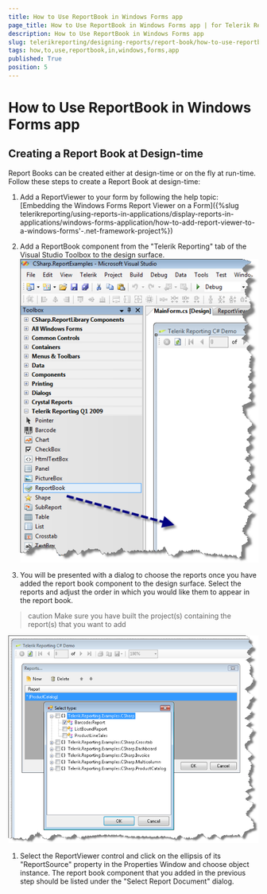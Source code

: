 ```yaml
---
title: How to Use ReportBook in Windows Forms app
page_title: How to Use ReportBook in Windows Forms app | for Telerik Reporting Documentation
description: How to Use ReportBook in Windows Forms app
slug: telerikreporting/designing-reports/report-book/how-to-use-reportbook-in-windows-forms-app
tags: how,to,use,reportbook,in,windows,forms,app
published: True
position: 5
---
```


# How to Use ReportBook in Windows Forms app



## Creating a Report Book at Design-time

Report Books can be created either at design-time or on the fly at run-time. Follow these steps to create a Report Book at design-time:

1. Add a ReportViewer to your form by following the help topic: [Embedding the Windows Forms Report Viewer on a Form]({%slug telerikreporting/using-reports-in-applications/display-reports-in-applications/windows-forms-application/how-to-add-report-viewer-to-a-windows-forms'-.net-framework-project%})

1. Add a ReportBook component from the "Telerik Reporting" tab of the Visual Studio Toolbox to the design surface.  
  ![](images/reportbook1.png)

1. You will be presented with a dialog to choose the reports once you have added the report book component to the design surface. Select the reports and adjust the order in which you would like them to appear in the report book. 

>caution Make sure you have built the project(s) containing the report(s) that you want to add
  
  ![](images/reportbook2.png)

1. Select the ReportViewer control and click on the ellipsis of its "ReportSource" property in the Properties Window and choose object instance.             The report book component that you added in the previous step should be listed under the "Select Report Document" dialog.           
